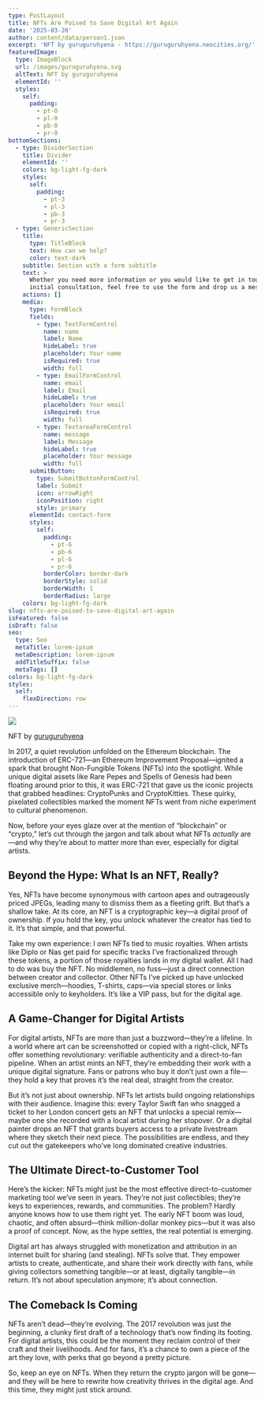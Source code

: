 ```yaml
---
type: PostLayout
title: NFTs Are Poised to Save Digital Art Again
date: '2025-03-20'
author: content/data/person1.json
excerpt: 'NFT by guruguruhyena - https://guruguruhyena.neocities.org/'
featuredImage:
  type: ImageBlock
  url: /images/guruguruhyena.svg
  altText: NFT by guruguruhyena
  elementId: ''
  styles:
    self:
      padding:
        - pt-0
        - pl-0
        - pb-0
        - pr-0
bottomSections:
  - type: DividerSection
    title: Divider
    elementId: ''
    colors: bg-light-fg-dark
    styles:
      self:
        padding:
          - pt-3
          - pl-3
          - pb-3
          - pr-3
  - type: GenericSection
    title:
      type: TitleBlock
      text: How can we help?
      color: text-dark
    subtitle: Section with a form subtitle
    text: >
      Whether you need more information or you would like to get in touch for an
      initial consultation, feel free to use the form and drop us a message.
    actions: []
    media:
      type: FormBlock
      fields:
        - type: TextFormControl
          name: name
          label: Name
          hideLabel: true
          placeholder: Your name
          isRequired: true
          width: full
        - type: EmailFormControl
          name: email
          label: Email
          hideLabel: true
          placeholder: Your email
          isRequired: true
          width: full
        - type: TextareaFormControl
          name: message
          label: Message
          hideLabel: true
          placeholder: Your message
          width: full
      submitButton:
        type: SubmitButtonFormControl
        label: Submit
        icon: arrowRight
        iconPosition: right
        style: primary
      elementId: contact-form
      styles:
        self:
          padding:
            - pt-6
            - pb-6
            - pl-6
            - pr-6
          borderColor: border-dark
          borderStyle: solid
          borderWidth: 1
          borderRadius: large
    colors: bg-light-fg-dark
slug: nfts-are-poised-to-save-digital-art-again
isFeatured: false
isDraft: false
seo:
  type: Seo
  metaTitle: lorem-ipsum
  metaDescription: lorem-ipsum
  addTitleSuffix: false
  metaTags: []
colors: bg-light-fg-dark
styles:
  self:
    flexDirection: row
---
```

![](/images/bafybeig3gcudx3hq5rj67o4etdcy2a27qsuweftsgbfplzywiqrh65qmyq.webp)

NFT by [guruguruhyena](https://zora.co/@guruguruhyena)



In 2017, a quiet revolution unfolded on the Ethereum blockchain. The introduction of ERC-721—an Ethereum Improvement Proposal—ignited a spark that brought Non-Fungible Tokens (NFTs) into the spotlight. While unique digital assets like Rare Pepes and Spells of Genesis had been floating around prior to this, it was ERC-721 that gave us the iconic projects that grabbed headlines: CryptoPunks and CryptoKitties. These quirky, pixelated collectibles marked the moment NFTs went from niche experiment to cultural phenomenon.

Now, before your eyes glaze over at the mention of “blockchain” or “crypto,” let’s cut through the jargon and talk about what NFTs *actually* are—and why they’re about to matter more than ever, especially for digital artists.

## Beyond the Hype: What Is an NFT, Really?

Yes, NFTs have become synonymous with cartoon apes and outrageously priced JPEGs, leading many to dismiss them as a fleeting grift. But that’s a shallow take. At its core, an NFT is a cryptographic key—a digital proof of ownership. If you hold the key, you unlock whatever the creator has tied to it. It’s that simple, and that powerful.

Take my own experience: I own NFTs tied to music royalties. When artists like Diplo or Nas get paid for specific tracks I’ve fractionalized through these tokens, a portion of those royalties lands in my digital wallet. All I had to do was buy the NFT. No middlemen, no fuss—just a direct connection between creator and collector. Other NFTs I’ve picked up have unlocked exclusive merch—hoodies, T-shirts, caps—via special stores or links accessible only to keyholders. It’s like a VIP pass, but for the digital age.

## A Game-Changer for Digital Artists

For digital artists, NFTs are more than just a buzzword—they’re a lifeline. In a world where art can be screenshotted or copied with a right-click, NFTs offer something revolutionary: verifiable authenticity and a direct-to-fan pipeline. When an artist mints an NFT, they’re embedding their work with a unique digital signature. Fans or patrons who buy it don’t just own a file—they hold a key that proves it’s the real deal, straight from the creator.

But it’s not just about ownership. NFTs let artists build ongoing relationships with their audience. Imagine this: every Taylor Swift fan who snagged a ticket to her London concert gets an NFT that unlocks a special remix—maybe one she recorded with a local artist during her stopover. Or a digital painter drops an NFT that grants buyers access to a private livestream where they sketch their next piece. The possibilities are endless, and they cut out the gatekeepers who’ve long dominated creative industries.

## The Ultimate Direct-to-Customer Tool

Here’s the kicker: NFTs might just be the most effective direct-to-customer marketing tool we’ve seen in years. They’re not just collectibles; they’re keys to experiences, rewards, and communities. The problem? Hardly anyone knows how to use them right yet. The early NFT boom was loud, chaotic, and often absurd—think million-dollar monkey pics—but it was also a proof of concept. Now, as the hype settles, the real potential is emerging.

Digital art has always struggled with monetization and attribution in an internet built for sharing (and stealing). NFTs solve that. They empower artists to create, authenticate, and share their work directly with fans, while giving collectors something tangible—or at least, digitally tangible—in return. It’s not about speculation anymore; it’s about connection.

## The Comeback Is Coming

NFTs aren’t dead—they’re evolving. The 2017 revolution was just the beginning, a clunky first draft of a technology that’s now finding its footing. For digital artists, this could be the moment they reclaim control of their craft and their livelihoods. And for fans, it’s a chance to own a piece of the art they love, with perks that go beyond a pretty picture.

So, keep an eye on NFTs. When they return the crypto jargon will be gone—and they will be here to rewrite how creativity thrives in the digital age. And this time, they might just stick around.
